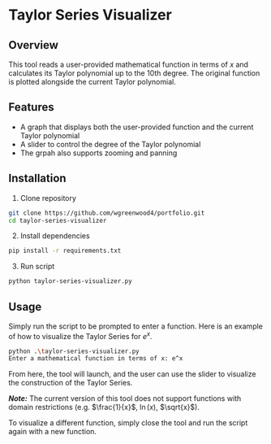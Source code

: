 # Taylor Series Visualizer

## Overview

This tool reads a user-provided mathematical function in terms of $x$ and calculates its Taylor polynomial up to the 10th degree. The original function is plotted alongside the current Taylor polynomial.


## Features
- A graph that displays both the user-provided function and the current Taylor polynomial
- A slider to control the degree of the Taylor polynomial
- The grpah also supports zooming and panning

## Installation
1. Clone repository
```bash
git clone https://github.com/wgreenwood4/portfolio.git
cd taylor-series-visualizer
```
2. Install dependencies
```bash
pip install -r requirements.txt
```
3. Run script
```bash
python taylor-series-visualizer.py
```

## Usage
Simply run the script to be prompted to enter a function. Here is an example of how to visualize the Taylor Series for $e^x$.
```bash
python .\taylor-series-visualizer.py
Enter a mathematical function in terms of x: e^x
```
From here, the tool will launch, and the user can use the slider to visualize the construction of the Taylor Series.

***Note:*** The current version of this tool does not support functions with domain restrictions (e.g. $\frac{1}{x}$, $\ln(x)$, $\sqrt{x}$).

To visualize a different function, simply close the tool and run the script again with a new function.